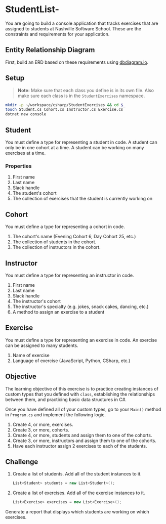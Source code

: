 # StudentList-
You are going to build a console application that tracks exercises that are assigned to students at Nashville Software School. These are the constraints and requirements for your application.

## Entity Relationship Diagram

First, build an ERD based on these requirements using [dbdiagram.io](https://dbdiagram.io).

## Setup

> **Note:** Make sure that each class you define is in its own file. Also make sure each class is in the `StudentExercises` namespace.

```sh
mkdir -p ~/workspace/csharp/StudentExercises && cd $_
touch Student.cs Cohort.cs Instructor.cs Exercise.cs
dotnet new console
```


## Student

You must define a type for representing a student in code. A student can only be in one cohort at a time. A student can be working on many exercises at a time.

### Properties

1. First name
1. Last name
1. Slack handle
1. The student's cohort
1. The collection of exercises that the student is currently working on

## Cohort

You must define a type for representing a cohort in code.

1. The cohort's name (Evening Cohort 6, Day Cohort 25, etc.)
1. The collection of students in the cohort.
1. The collection of instructors in the cohort.

## Instructor

You must define a type for representing an instructor in code.

1. First name
1. Last name
1. Slack handle
1. The instructor's cohort
1. The instructor's specialty (e.g. jokes, snack cakes, dancing, etc.)
1. A method to assign an exercise to a student

## Exercise

You must define a type for representing an exercise in code. An exercise can be assigned to many students.

1. Name of exercise
1. Language of exercise (JavaScript, Python, CSharp, etc.)

## Objective

The learning objective of this exercise is to practice creating instances of custom types that you defined with `class`, establishing the relationships between them, and practicing basic data structures in C#.

Once you have defined all of your custom types, go to your `Main()` method in `Program.cs` and implement the following logic.

1. Create 4, or more, exercises.
1. Create 3, or more, cohorts.
1. Create 4, or more, students and assign them to one of the cohorts.
1. Create 3, or more, instructors and assign them to one of the cohorts.
1. Have each instructor assign 2 exercises to each of the students.

## Challenge

1. Create a list of students. Add all of the student instances to it.
    ```cs
    List<Student> students = new List<Student>();
    ```
1. Create a list of exercises. Add all of the exercise instances to it.
    ```cs
    List<Exercise> exercises = new List<Exercise>();
    ```

Generate a report that displays which students are working on which exercises.
